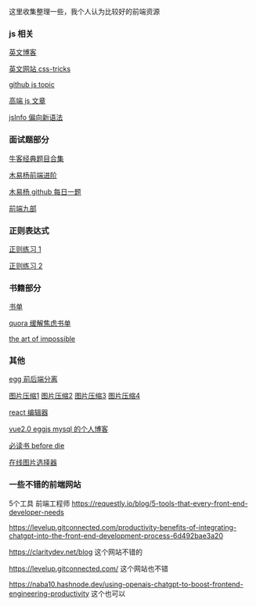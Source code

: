 这里收集整理一些，我个人认为比较好的前端资源

### js 相关

[英文博客](https://hang-hu.github.io/posts/)

[英文网站 css-tricks](https://css-tricks.com/guides/react/)

[github js topic](https://github.com/topic/js)

[高端 js 文章](https://2ality.com/archive.html)

[jsInfo 偏向新语法](https://javascript.info)

### 面试题部分

[牛客经典题目合集](https://www.nowcoder.com/ta/front-end-interview)

[木易杨前端进阶](https://muyiy.cn/question/js/120.html)

[木易杨 github 每日一题](https://github.com/Advanced-Frontend/Daily-Interview-Question)

[前端九部](https://github.com/frontend9/fe9-interview/issues)

### 正则表达式

[正则练习 1](https://regexr.com/)

[正则练习 2](https://regexone.com/lesson/capturing_groups)

### 书籍部分

[书单](https://www.liuchuo.net/222-2)

[quora 缓解焦虑书单](https://www.quora.com/What-are-some-of-the-best-books-on-stress-management)

[the art of impossible](https://yejunbin.github.io/the_art_of_impossible_cn/introduction.html)

### 其他

[egg 前后端分离](https://www.jianshu.com/p/798c5e9fde75)

[图片压缩1](https://compressjpeg.com/zh/)
[图片压缩2](https://tinypng.com/)
[图片压缩3](https://imageoptim.com/online)
[图片压缩4](http://optimizilla.com/)

[react 编辑器](https://codesandbox.io/)

[vue2.0 eggjs mysql 的个人博客](https://segmentfault.com/a/1190000022458378)

[必读书 before die](https://www.quora.com/What-are-the-must-read-novels-before-you-die)

[在线图片选择器](http://www.jiniannet.com/Page/allcolor)

### 一些不错的前端网站
 
 5个工具 前端工程师 https://requestly.io/blog/5-tools-that-every-front-end-developer-needs

 https://levelup.gitconnected.com/productivity-benefits-of-integrating-chatgpt-into-the-front-end-development-process-6d492bae3a20

 https://claritydev.net/blog 这个网站不错的

 https://levelup.gitconnected.com/ 这个网站也不错

 https://naba10.hashnode.dev/using-openais-chatgpt-to-boost-frontend-engineering-productivity 这个也可以
